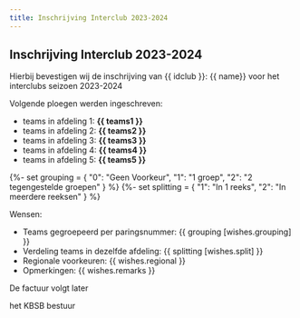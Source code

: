 ```yaml
---
title: Inschrijving Interclub 2023-2024
--- 
```

## Inschrijving Interclub 2023-2024

Hierbij bevestigen wij de inschrijving van {{ idclub }}: {{ name}} voor het interclubs seizoen 2023-2024

Volgende ploegen werden ingeschreven:

 - teams in afdeling 1: **{{ teams1 }}**
 - teams in afdeling 2: **{{ teams2 }}**
 - teams in afdeling 3: **{{ teams3 }}** 
 - teams in afdeling 4: **{{ teams4 }}**
 - teams in afdeling 5: **{{ teams5 }}**


{%- set grouping = {
    "0": "Geen Voorkeur",
    "1": "1 groep",
    "2": "2 tegengestelde groepen"
}  %}
{%- set splitting = {
    "1": "In 1 reeks",
    "2": "In meerdere reeksen"
}  %}


Wensen:

 - Teams gegroepeerd per paringsnummer: {{ grouping [wishes.grouping] }}
 - Verdeling teams in dezelfde afdeling: {{ splitting [wishes.split] }}
 - Regionale voorkeuren: {{ wishes.regional }}
 - Opmerkingen: {{ wishes.remarks }}


De factuur volgt later

het KBSB bestuur